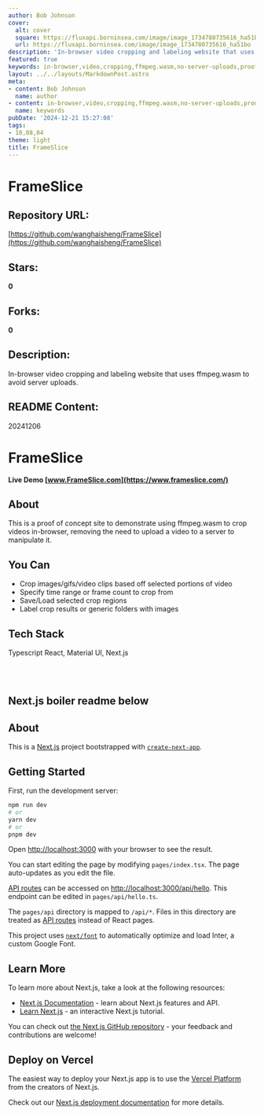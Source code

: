 ```yaml
---
author: Bob Johnson
cover:
  alt: cover
  square: https://fluxapi.borninsea.com/image/image_1734780735616_ha51bo
  url: https://fluxapi.borninsea.com/image/image_1734780735616_ha51bo
description: 'In-browser video cropping and labeling website that uses ffmpeg.wasm to avoid server uploads.'
featured: true
keywords: in-browser,video,cropping,ffmpeg.wasm,no-server-uploads,proof-of-concept,Typescript,React,Material%20UI,Next.js,framed slicing,crop%20images,gif%20video%20clips,time%20range,frame%20count,save%20regions,load%20regions,label%20results,api%20routes,Vercel%20Platform
layout: ../../layouts/MarkdownPost.astro
meta:
- content: Bob Johnson
  name: author
- content: in-browser,video,cropping,ffmpeg.wasm,no-server-uploads,proof-of-concept,Typescript,React,Material%20UI,Next.js,framed slicing,crop%20images,gif%20video%20clips,time%20range,frame%20count,save%20regions,load%20regions,label%20results,api%20routes,Vercel%20Platform
  name: keywords
pubDate: '2024-12-21 15:27:08'
tags:
- 10,08,04
theme: light
title: FrameSlice
---
```


# FrameSlice

## Repository URL: 
[https://github.com/wanghaisheng/FrameSlice](https://github.com/wanghaisheng/FrameSlice)

## Stars: 
**0**

## Forks: 
**0**

## Description: 
In-browser video cropping and labeling website that uses ffmpeg.wasm to avoid server uploads.

## README Content: 
20241206

# FrameSlice

**Live Demo [www.FrameSlice.com](https://www.frameslice.com/)**

## About

This is a proof of concept site to demonstrate using ffmpeg.wasm to crop videos in-browser, removing the need to upload a video to a server to manipulate it.

## You Can

- Crop images/gifs/video clips based off selected portions of video
- Specify time range or frame count to crop from
- Save/Load selected crop regions
- Label crop results or generic folders with images

## Tech Stack

Typescript React, Material UI, Next.js

<br />
<br />

## Next.js boiler readme below

## About

This is a [Next.js](https://nextjs.org/) project bootstrapped with [`create-next-app`](https://github.com/vercel/next.js/tree/canary/packages/create-next-app).

## Getting Started

First, run the development server:

```bash
npm run dev
# or
yarn dev
# or
pnpm dev
```

Open [http://localhost:3000](http://localhost:3000) with your browser to see the result.

You can start editing the page by modifying `pages/index.tsx`. The page auto-updates as you edit the file.

[API routes](https://nextjs.org/docs/api-routes/introduction) can be accessed on [http://localhost:3000/api/hello](http://localhost:3000/api/hello). This endpoint can be edited in `pages/api/hello.ts`.

The `pages/api` directory is mapped to `/api/*`. Files in this directory are treated as [API routes](https://nextjs.org/docs/api-routes/introduction) instead of React pages.

This project uses [`next/font`](https://nextjs.org/docs/basic-features/font-optimization) to automatically optimize and load Inter, a custom Google Font.

## Learn More

To learn more about Next.js, take a look at the following resources:

- [Next.js Documentation](https://nextjs.org/docs) - learn about Next.js features and API.
- [Learn Next.js](https://nextjs.org/learn) - an interactive Next.js tutorial.

You can check out [the Next.js GitHub repository](https://github.com/vercel/next.js/) - your feedback and contributions are welcome!

## Deploy on Vercel

The easiest way to deploy your Next.js app is to use the [Vercel Platform](https://vercel.com/new?utm_medium=default-template&filter=next.js&utm_source=create-next-app&utm_campaign=create-next-app-readme) from the creators of Next.js.

Check out our [Next.js deployment documentation](https://nextjs.org/docs/deployment) for more details.

